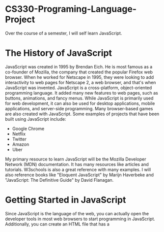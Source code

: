 # CS330-Programing-Language-Project
Over the course of a semester, I will self learn JavaScript.

**The History of JavaScript**
====================================
JavaScript was created in 1995 by Brendan Eich. He is most famous as a co-founder of Mozilla, the company that created the popular Firefox web browser. When he worked for Netscape in 1995, they were looking to add interactivity to web pages for Netscape 2, a web browser, and that's when JavaScript was invented. JavaScript is a cross-platform, object-oriented programming language. It added many new features to web pages, such as buttons, animations, and fancy menus. While JavaScript is primarily used for web development, it can also be used for desktop applications, mobile applications, and server-side programming. Many browser-based games are also created with JavaScript. Some examples of projects that have been built using JavaScript include:


+ Google Chrome
+ Netflix
+ Twitter
+ Amazon
+ Uber


My primary resource to learn JavaScript will be the Mozilla Developer Network (MDN) documentation. It has many resources like articles and tutorials. W3schools is also a great reference with many examples. I will also reference books like "Eloquent JavaScript" by Marijn Haverbeke and "JavaScript: The Definitive Guide" by David Flanagan. 


**Getting Started in JavaScript**
====================================
Since JavaScript is the language of the web, you can actually open the developer tools in most web browsers to start programming in JavaScript. Additionally, you can create an HTML file that has a <script> tag containing JavaScript. If you open the HTML in a web browser, the JavaScript code can be interpreted and executed. You can also use Node.js, which is a JavaScript runtime that allows you to run JavaScript outside of a browser. After downloading Node.js, you can type commands into a terminal to run JavaScript code. There are also special web-based IDEs like CodePen that allow you to execute JavaScript code.
  
There is no one "recommended" programming environment for JavaScript since there are so many ways to run it. For this project, my focus will be on using the Visual Studio Code IDE to write the code and using Node.js and a web browser to run the code.

**Comments in JavaScript**
 ====================================
Comments are often used to add more information about the code and it is ignored by the interpretor. To write single line comments in JavaScript, you type to forward slashes followed by whatever you want in the comment. Here is an example of a comment:

  // This is a comment
  
 To write multi-line comments you would start the comment with /* and end with */. Here is an example of a multi-line comment:
  
  /* this is
  
  a multi-line comment */
  
 **What kind of Language is JavaScript?**
 ====================================
JavaScript is an Object-Oriented programming language. Since JavaScript allows type conversion it is considered weakly typed. It is also considered dynamically typed. JavaScript’s variables are not directly associated with certain data types and as such, they can store all the different data types.
  
**Naming Conventions in JavaScript**
====================================
There are a few rules and naming conventions for JavaScript variables.First, there are reserved words that may not be used as variable names. One example of a reserved word is break. I would not be able to call a variable break. Secondly,  The names os variables can not start with a number. A variable called 31street would not be a valid name in JavaScript but street31 would be. Finally, The only special characters allowed in variable names are dollar sign ($) and underscores (_).  While underscores can be used to separate works in the variable such as big_green_frog, most JavaScript developers would capitalize every word in the variable name except for the first and would not include an underscore. This style is called camelCase and it is also the standard for other programing languages. The variable big_green_frog would be written instead as bigGreenFrog.

**Data Types**
====================================
Data types can usually fall into one of two categories: primitive and non-primitive. Primitive data types are the building blocks of programming langauges and are usually immutable. Non-primitive data types are more complex than primitive data types. They often hold many values and are mutable. 
  

Primitive Data Types
====================================
JavaScript has the following primitive data types:
  +Numbers: Numbers in JavaScript are straight forward. They can be whole numbers or contain decimal points. Unlike other programing languages, JavaScript does not differentiate between types of numbers like integers or floats.There are limitiation to numbers in JavaScript. They  can represent numbers up to 2^53 and as low as -2^53. An number bigger or lower than those would not be represented by a number in JavaScript

  +BigInt: Since numbers have their limitations, BigInts can be used to represent numbers lower than -2^53 and higher than 2^53. 
  
  +Strings: Strings are used to represent text. Strings usually have a sequence of characters but they can also contain a single, empty space.
  
  +Booleans: Boolean data types accepts two values: true or false.
  
  +Undefined: Undefined means that a value has yet to be assigned to a variable.
+Null: Null is generally use to point toward a nonexistent object. It is important to note that Null does not mean zero.
  
 +Symbol: Symbols are always unique and immutable. They are used to identify object properties to avoid conflicts with other properties of the object. 
  
Non-primitive Data types
===================
In JavaScript some non-primitive data types are considered objects. Objects can have different properties and methods. They have key-value pairs. 
  
Commons Non-primitive Data Types
  -Arrays: Arrays are a collection of different values stored under a single name. They are resizable. The key value pair consists of the name of the array and each value stored in the array. 
  
  -Maps: Maps are similar to arrays except their key value pairs are unique. A map can be an instance of an object.
  

**Resources**
------------
  + w3schools. JavaScript history. https://www.w3schools.com/js/js_history.asp 
  + w3schools. Javascript tutorial. https://www.w3schools.com/js/default.asp
  + The OpenJS Foundation. About Nodejs. https://nodejs.org/en](https://nodejs.org/en/about)
  + Mozilla. JavaScript Reference. https://developer.mozilla.org/en-US/docs/Web/JavaScript/Reference
  + Mozilla. Javascript Guide. https://developer.mozilla.org/en-US/docs/Web/JavaScript/Guide/Introduction
  + Haverbeke, M. (2019). Eloquent javascript: A modern introduction to programming. No Starch Press. 
  + FLANAGAN, D. (2020). JAVASCRIPT the definitive guide. O’REILLY MEDIA, INC, USA. 
  
